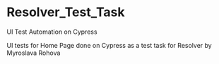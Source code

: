 # Resolver_Test_Task
UI Test Automation on Cypress


UI tests for Home Page done on Cypress as a test task for 
Resolver by Myroslava Rohova
